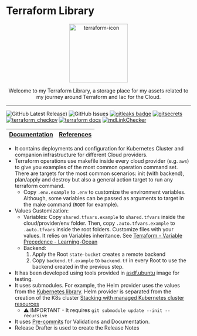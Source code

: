 # Terraform Library

<p align="center">
  <img alt="terraform-icon" src="https://icons-for-free.com/iconfiles/png/512/Terraform-1329545833434920628.png" height="160" />
  <p align="center">Welcome to my Terraform Library, a storage place for my assets related to my journey around Terraform and Iac for the Cloud.</p>
</p>

---

![GitHub Latest Release)](https://img.shields.io/github/v/release/carlosrodlop/terraform-lib?logo=github) ![GitHub Issues](https://img.shields.io/github/issues/carlosrodlop/terraform-lib?logo=github) [![gitleaks badge](https://img.shields.io/badge/protected%20by-gitleaks-blue)](https://github.com/zricethezav/gitleaks#pre-commit) [![gitsecrets](https://img.shields.io/badge/protected%20by-gitsecrets-blue)](https://github.com/awslabs/git-secrets) [![terraform_checkov](https://img.shields.io/badge/protected%20by-checkov-blue)](https://github.com/bridgecrewio/checkov) [![terraform docs](https://img.shields.io/badge/docs%20by-terraformdocs-blue)](https://github.com/terraform-docs/terraform-docs/) [![mdLinkChecker](https://github.com/carlosrodlop/terraform-lib/actions/workflows/mdLinkChecker.yml/badge.svg)](https://github.com/carlosrodlop/terraform-lib/actions/workflows/mdLinkChecker.yml)

| [Documentation](https://github.com/carlosrodlop/carlosrodlop-docs/tree/main/hashicorp) | [References](https://github.com/carlosrodlop/carlosrodlop-docs#terraform) |
| -------------------------------------------------------------------------------------- | ------------------------------------------------------------------------- |

- It contains deployments and configuration for Kubernetes Cluster and companion infrastructure for different Cloud providers.
- Terraform operations use makefile inside every cloud provider (e.g. `aws`) to give you examples of the most common operation command set. There are targets for the most common scenarios: init (with backend), plan/apply and destroy but also a general action target to run any terraform command.
  - Copy `.env.example` to `.env` to customize the environment variables. Although, some variables can be passed as arguments to target in the make command (`ROOT` for example).
- Values Customization:
  - Variables: Copy `shared.tfvars.example` to `shared.tfvars` inside the cloud/provider/env folder. Then, copy `.auto.tfvars.example` to `.auto.tfvars` inside the root folders. Customize files with your values. It relies on Variables inheritance. See [Terraform - Variable Precedence - Learning-Ocean](https://learning-ocean.com/tutorials/terraform/terraform-variable-precedence)
  - Backend:
    1. Apply the Root `state-bucket` creates a remote backend
    2. Copy `backend.tf.example` to `backend.tf` in every Root to use the backend created in the previous step.
- It has been developed using tools provided in [asdf.ubuntu](https://github.com/carlosrodlop/docker-lib/tree/v1.1.0/docker/asdf.ubuntu) image for testing.
- It uses submodules. For example, the Helm provider uses the values from the [Kubernetes library](https://github.com/carlosrodlop/K8s-lib). Helm provider is separated from the creation of the K8s cluster [Stacking with managed Kubernetes cluster resources](https://registry.terraform.io/providers/hashicorp/kubernetes/latest/docs#stacking-with-managed-kubernetes-cluster-resources)
  - ⚠️ IMPORTANT - It requires `git submodule update --init --recursive`
- It uses [Pre-commits](.pre-commit-config.yaml) for Validations and Documentation.
- Release Drafter is used to create the Release Notes
